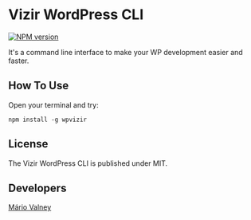# Vizir WordPress CLI

[![NPM version][npm-image]][npm-url]

It's a command line interface to make your WP development easier and faster.

## How To Use

Open your terminal and try:

`npm install -g wpvizir`

## License

The Vizir WordPress CLI is published under MIT.

## Developers

[Mário Valney](https://profiles.wordpress.org/mariovalney/)

[npm-url]: https://www.npmjs.com/package/wpvizir
[npm-image]: https://img.shields.io/npm/v/wpvizir.svg?style=for-the-badge